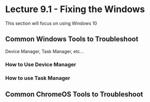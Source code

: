 # Lecture 9.1 - Fixing the Windows

This section will focus on using Windows 10

## Common Windows Tools to Troubleshoot

Device Manager, Task Manager, etc...

### How to Use Device Manager

### How to use Task Manager

## Common ChromeOS Tools to Troubleshoot
